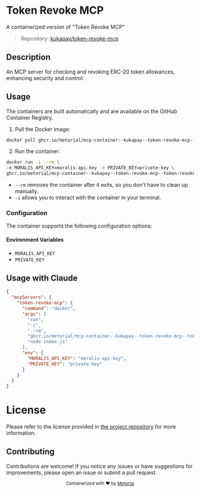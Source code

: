 
# Token Revoke MCP

A containerized version of "Token Revoke MCP"

> Repository: [kukapay/token-revoke-mcp](https://github.com/kukapay/token-revoke-mcp)

## Description

An MCP server for checking and revoking ERC-20 token allowances, enhancing security and control.


## Usage

The containers are built automatically and are available on the GitHub Container Registry.

1. Pull the Docker image:

```bash
docker pull ghcr.io/metorial/mcp-container--kukapay--token-revoke-mcp--token-revoke-mcp
```

2. Run the container:

```bash
docker run -i --rm \ 
-e MORALIS_API_KEY=moralis-api-key -e PRIVATE_KEY=private-key \
ghcr.io/metorial/mcp-container--kukapay--token-revoke-mcp--token-revoke-mcp  "node index.js"
```

- `--rm` removes the container after it exits, so you don't have to clean up manually.
- `-i` allows you to interact with the container in your terminal.



### Configuration

The container supports the following configuration options:




#### Environment Variables

- `MORALIS_API_KEY`
- `PRIVATE_KEY`




## Usage with Claude

```json
{
  "mcpServers": {
    "token-revoke-mcp": {
      "command": "docker",
      "args": [
        "run",
        "-i",
        "--rm",
        "ghcr.io/metorial/mcp-container--kukapay--token-revoke-mcp--token-revoke-mcp",
        "node index.js"
      ],
      "env": {
        "MORALIS_API_KEY": "moralis-api-key",
        "PRIVATE_KEY": "private-key"
      }
    }
  }
}
```

# License

Please refer to the license provided in [the project repository](https://github.com/kukapay/token-revoke-mcp) for more information.

## Contributing

Contributions are welcome! If you notice any issues or have suggestions for improvements, please open an issue or submit a pull request.

<div align="center">
  <sub>Containerized with ❤️ by <a href="https://metorial.com">Metorial</a></sub>
</div>
  